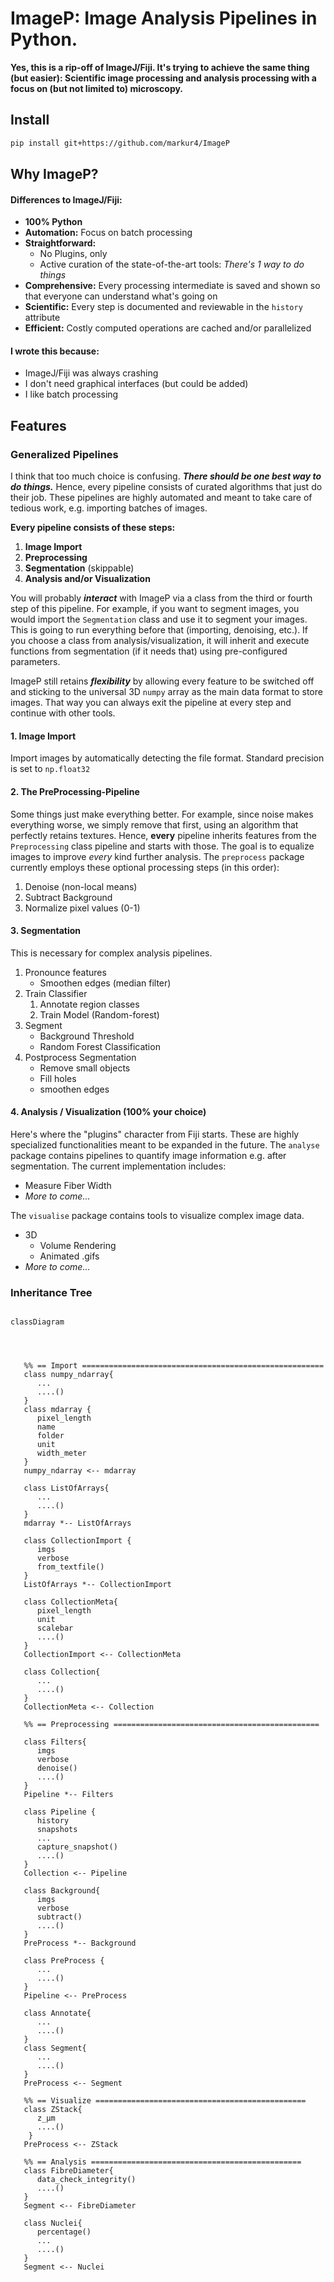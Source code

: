 # ImageP: Image Analysis Pipelines in Python.
**Yes, this is a rip-off of ImageJ/Fiji. It's trying to achieve the same
thing (but easier): Scientific image processing and analysis processing with a
focus on (but not limited to) microscopy.**

## Install
```bash
pip install git+https://github.com/markur4/ImageP
```

## Why ImageP?

#### Differences to ImageJ/Fiji:
- **100% Python**
- **Automation:** Focus on batch processing
- **Straightforward:** 
  - No Plugins, only
  - Active curation of the state-of-the-art tools: *There's 1 way to do things*
- **Comprehensive:** Every processing intermediate is saved and shown so that everyone can understand what's going on
- **Scientific:** Every step is documented and reviewable in the
  `history` attribute
- **Efficient:** Costly computed operations are cached and/or
  parallelized

#### I wrote this because:
- ImageJ/Fiji was always crashing
- I don't need graphical interfaces (but could be added)
- I like batch processing



## Features

### Generalized Pipelines
I think that too much choice is confusing. ***There should be one *best*
way to do things.*** Hence, every pipeline consists of curated
algorithms that just do their job. These pipelines are highly automated
and meant to take care of tedious work, e.g. importing batches of
images.

**Every pipeline consists of these steps:**
1. **Image Import**
2. **Preprocessing**
3. **Segmentation** (skippable)
4. **Analysis and/or Visualization**

You will probably ***interact*** with ImageP via a class from the third or
fourth step of this pipeline. For example, if you want to segment
images, you would import the `Segmentation` class and use it to segment
your images. This is going to run everything before that (importing,
denoising, etc.). If you choose a class from analysis/visualization, it
will inherit and execute functions from segmentation (if it needs that)
using pre-configured parameters.

ImageP still retains ***flexibility*** by allowing every feature to be
switched off and sticking to the universal 3D `numpy` array as the main
data format to store images. That way you can always exit the pipeline
at every step and continue with other tools.

#### 1. Image Import
Import images by automatically detecting the file format. Standard
   precision is set to `np.float32`

#### 2. The PreProcessing-Pipeline
Some things just make everything better. For example, since noise makes
everything worse, we simply remove that first, using an algorithm that
perfectly retains textures. Hence, **every** pipeline inherits features
from the `Preprocessing` class pipeline and starts with those. The goal
is to equalize images to improve *every* kind further analysis. The
`preprocess` package currently employs these optional processing steps
(in this order):
1. Denoise (non-local means)
2. Subtract Background
3. Normalize pixel values (0-1)

#### 3. Segmentation
This is necessary for complex analysis pipelines. 
   1. Pronounce features
      - Smoothen edges (median filter)
   2. Train Classifier
      1. Annotate region classes
      2. Train Model (Random-forest)
   3. Segment
      - Background Threshold
      - Random Forest Classification
   4. Postprocess Segmentation
      - Remove small objects
      - Fill holes
      - smoothen edges

#### 4. Analysis / Visualization (100% your choice)
Here's where the "plugins" character from Fiji starts. These are highly
specialized functionalities meant to be expanded in the future. The
`analyse` package contains pipelines to quantify image information e.g.
after segmentation. The current implementation includes:
- Measure Fiber Width
- *More to come...*

The `visualise` package contains tools to visualize complex image data.

- 3D
  - Volume Rendering
  - Animated .gifs
- *More to come...*



### Inheritance Tree

```mermaid

classDiagram
   



   %% == Import ======================================================
   class numpy_ndarray{
      ...
      ....()
   }
   class mdarray {
      pixel_length
      name
      folder
      unit
      width_meter
   }
   numpy_ndarray <-- mdarray
   
   class ListOfArrays{
      ...
      ....()
   }
   mdarray *-- ListOfArrays
   
   class CollectionImport {
      imgs
      verbose
      from_textfile()
   }
   ListOfArrays *-- CollectionImport
   
   class CollectionMeta{
      pixel_length
      unit
      scalebar
      ....()
   }
   CollectionImport <-- CollectionMeta
   
   class Collection{
      ...
      ....()
   }
   CollectionMeta <-- Collection
   
   %% == Preprocessing ==============================================

   class Filters{
      imgs
      verbose
      denoise()
      ....()
   }
   Pipeline *-- Filters
   
   class Pipeline {
      history
      snapshots
      ...
      capture_snapshot()
      ....()
   }
   Collection <-- Pipeline

   class Background{
      imgs
      verbose
      subtract()
      ....()
   }
   PreProcess *-- Background
   
   class PreProcess {
      ...
      ....()
   }
   Pipeline <-- PreProcess
   
   class Annotate{
      ...
      ....()
   }
   class Segment{
      ...
      ....()
   }
   PreProcess <-- Segment
   
   %% == Visualize ===============================================
   class ZStack{
      z_µm
      ....()
    }
   PreProcess <-- ZStack
   
   %% == Analysis ===============================================
   class FibreDiameter{
      data_check_integrity()
      ....()
   }
   Segment <-- FibreDiameter

   class Nuclei{
      percentage()
      ...
      ....()
   }
   Segment <-- Nuclei






```



